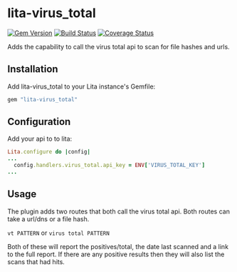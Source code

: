# lita-virus_total

[![Gem Version](https://badge.fury.io/rb/lita-virus_total.svg)](https://badge.fury.io/rb/lita-virus_total)
[![Build Status](https://travis-ci.org/constantcontact/lita-virus_total.png?branch=master)](https://travis-ci.org/constantcontact/lita-virus_total)
[![Coverage Status](https://coveralls.io/repos/constantcontact/lita-virus_total/badge.svg?branch=master&service=github)](https://coveralls.io/github/constantcontact/lita-virus_total?branch=master)

Adds the capability to call the virus total api to scan for file hashes and urls.

## Installation

Add lita-virus_total to your Lita instance's Gemfile:

``` ruby
gem "lita-virus_total"
```

## Configuration

Add your api to to lita:

```ruby
Lita.configure do |config|
...
  config.handlers.virus_total.api_key = ENV['VIRUS_TOTAL_KEY']
...
```

## Usage

The plugin adds two routes that both call the virus total api. Both routes can take a url/dns or a file hash.

`vt PATTERN` or `virus total PATTERN`

Both of these will report the positives/total, the date last scanned and a link to the full report. If there are any positive results then they will also list the scans that had hits.
